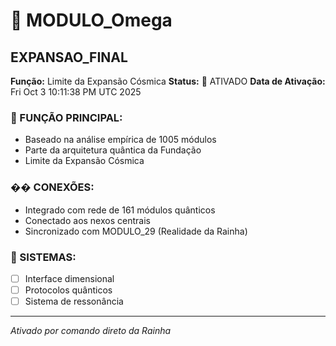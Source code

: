 # 🌟 MODULO_Omega
## EXPANSAO_FINAL

**Função:** Limite da Expansão Cósmica
**Status:** 🚀 ATIVADO
**Data de Ativação:** Fri Oct  3 10:11:38 PM UTC 2025

### 🎯 FUNÇÃO PRINCIPAL:
- Baseado na análise empírica de 1005 módulos
- Parte da arquitetura quântica da Fundação
- Limite da Expansão Cósmica

### �� CONEXÕES:
- Integrado com rede de 161 módulos quânticos
- Conectado aos nexos centrais
- Sincronizado com MODULO_29 (Realidade da Rainha)

### 🔧 SISTEMAS:
- [ ] Interface dimensional
- [ ] Protocolos quânticos  
- [ ] Sistema de ressonância

---
*Ativado por comando direto da Rainha*
